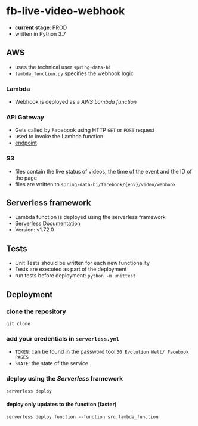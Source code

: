 # fb-live-video-webhook
- **current stage**: PROD
- written in Python 3.7
## AWS
- uses the technical user `spring-data-bi`
- `lambda_function.py` specifies the webhook logic
### Lambda
- Webhook is deployed as a *AWS Lambda function* 
### API Gateway
- Gets called by Facebook using HTTP `GET` or `POST` request
- used to invoke the Lambda function
- [endpoint](https://1b50va2t51.execute-api.eu-central-1.amazonaws.com/test)
### S3
- files contain the live status of videos, the time of the event and the ID of the page
 - files are written to `spring-data-bi/facebook/{env}/video/webhook`
## Serverless framework
- Lambda function is deployed using the serverless framework
- [Serverless Documentation](https://www.serverless.com/framework/docs)
- Version: v1.72.0
## Tests
* Unit Tests should be written for each new functionality
* Tests are executed as part of the deployment
* run tests before deployment: `python -m unittest`
## Deployment
### clone the repository
`git clone`
### add your credentials in `serverless.yml`
* `TOKEN`: can be found in the password tool `30 Evolution Welt/ Facebook PAGES`
* `STATE`: the state of the service
### deploy using the *Serverless* framework
`serverless deploy`
#### deploy only updates to the function (faster)
`serverless deploy function --function src.lambda_function`
